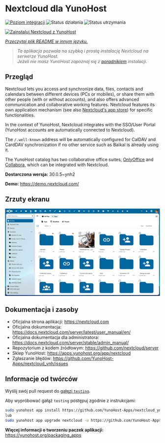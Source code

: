 <!--
To README zostało automatycznie wygenerowane przez <https://github.com/YunoHost/apps/tree/master/tools/readme_generator>
Nie powinno być ono edytowane ręcznie.
-->

# Nextcloud dla YunoHost

[![Poziom integracji](https://apps.yunohost.org/badge/integration/nextcloud)](https://ci-apps.yunohost.org/ci/apps/nextcloud/)
![Status działania](https://apps.yunohost.org/badge/state/nextcloud)
![Status utrzymania](https://apps.yunohost.org/badge/maintained/nextcloud)

[![Zainstaluj Nextcloud z YunoHost](https://install-app.yunohost.org/install-with-yunohost.svg)](https://install-app.yunohost.org/?app=nextcloud)

*[Przeczytaj plik README w innym języku.](./ALL_README.md)*

> *Ta aplikacja pozwala na szybką i prostą instalację Nextcloud na serwerze YunoHost.*  
> *Jeżeli nie masz YunoHost zapoznaj się z [poradnikiem](https://yunohost.org/install) instalacji.*

## Przegląd

Nextcloud lets you access and synchronize data, files, contacts and calendars between different devices (PCs or mobiles), or share them with other people (with or without accounts), and also offers advanced communication and collaborative working features. Nextcloud features its own application mechanism (see also [Nextcloud's app store](https://apps.nextcloud.com/)) for specific functionalities. 

In the context of YunoHost, Nextcloud integrates with the SSO/User Portal (YunoHost accounts are automatically connected to Nextcloud).

The `/.well-known` address will be automatically configured for CalDAV and CardDAV synchronization if no other service such as Baïkal is already using it.

The YunoHost catalog has two collaborative office suites, [OnlyOffice](https://github.com/YunoHost-Apps/onlyoffice_ynh) and [Collabora](https://github.com/YunoHost-Apps/collabora_ynh), which can be integrated with Nextcloud.

**Dostarczona wersja:** 30.0.5~ynh2

**Demo:** <https://demo.nextcloud.com/>

## Zrzuty ekranu

![Zrzut ekranu z Nextcloud](./doc/screenshots/screenshot.png)

## Dokumentacja i zasoby

- Oficjalna strona aplikacji: <https://nextcloud.com>
- Oficjalna dokumentacja: <https://docs.nextcloud.com/server/latest/user_manual/en/>
- Oficjalna dokumentacja dla administratora: <https://docs.nextcloud.com/server/stable/admin_manual/>
- Repozytorium z kodem źródłowym: <https://github.com/nextcloud/server>
- Sklep YunoHost: <https://apps.yunohost.org/app/nextcloud>
- Zgłaszanie błędów: <https://github.com/YunoHost-Apps/nextcloud_ynh/issues>

## Informacje od twórców

Wyślij swój pull request do [gałęzi `testing`](https://github.com/YunoHost-Apps/nextcloud_ynh/tree/testing).

Aby wypróbować gałąź `testing` postępuj zgodnie z instrukcjami:

```bash
sudo yunohost app install https://github.com/YunoHost-Apps/nextcloud_ynh/tree/testing --debug
lub
sudo yunohost app upgrade nextcloud -u https://github.com/YunoHost-Apps/nextcloud_ynh/tree/testing --debug
```

**Więcej informacji o tworzeniu paczek aplikacji:** <https://yunohost.org/packaging_apps>
